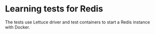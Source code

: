 
# Learning tests for Redis

The tests use Lettuce driver and test containers to start a Redis instance with Docker.  

